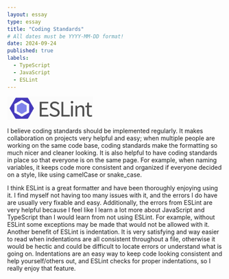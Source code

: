 ```yaml
---
layout: essay
type: essay
title: "Coding Standards"
# All dates must be YYYY-MM-DD format!
date: 2024-09-24
published: true
labels:
  - TypeScript
  - JavaScript
  - ESLint
---
```


<img width="200px" src="../img/essays/eslintLogo.png">

<br>

I believe coding standards should be implemented regularly. It makes collaboration on projects very helpful and easy; when multiple people are working on the same code base, coding standards make the formatting so much nicer and cleaner looking. It is also helpful to have coding standards in place so that everyone is on the same page. For example, when naming variables, it keeps code more consistent and organized if everyone decided on a style, like using camelCase or snake_case. 
   
I think ESLint is a great formatter and have been thoroughly enjoying using it. I find myself not having too many issues with it, and the errors I do have are usually very fixable and easy. Additionally, the errors from ESLint are very helpful because I feel like I learn a lot more about JavaScript and TypeScript than I would learn from not using ESLint. For example, without ESLint some exceptions may be made that would not be allowed with it. Another benefit of ESLint is indentation. It is very satisfying and way easier to read when indentations are all consistent throughout a file, otherwise it would be hectic and could be difficult to locate errors or understand what is going on. Indentations are an easy way to keep code looking consistent and help yourself/others out, and ESLint checks for proper indentations, so I really enjoy that feature.
